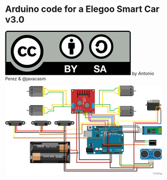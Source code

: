# Arduino code for a Elegoo Smart Car v3.0


 ![](./images/Licencia_CC.png) by Antonio Perez & @javacasm

![](./images/wireconnect.png)
